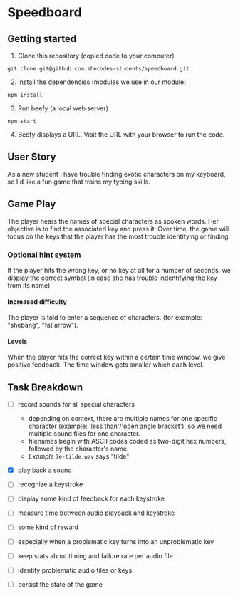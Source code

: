 # Speedboard

## Getting started

1. Clone this repository (copied code to your computer)
```
git clone git@github.com:shecodes-students/speedboard.git
```

2. Install the dependencies (modules we use in our module)
```
npm install
```

3. Run beefy (a local web server)
```
npm start
```
4. Beefy displays a URL. Visit the URL with your browser to run the code.

## User Story

As a new student I have trouble finding exotic characters on my keyboard, so I'd like a fun game that trains my typing skills.

## Game Play

The player hears the names of special characters as spoken words. Her objective is to find the associated key and press it. Over time, the game will focus on the keys that the player has the most trouble identifying or finding.

### Optional hint system
If the player hits the wrong key, or no key at all for a number of seconds, we display the correct symbol (in case she has trouble indentifying the key from its name)

#### Increased difficulty
The player is told to enter a sequence of characters. (for example: "shebang", "fat arrow").

#### Levels
When the player hits the correct key within a certain time window, we give positive feedback. The time window gets smaller which each level.

## Task Breakdown
- [ ] record sounds for all special characters
    - depending on context, there are multiple names for one specific character (example: 'less than'/'open angle            bracket'), so we need multiple sound files for one character.
    - filenames begin with ASCII codes coded as two-digit hex numbers, followed by the character's name.
    - *Example* `7e-tilde.wav` says "tilde"
- [x] play back a sound
- [ ] recognize a keystroke
- [ ] display some kind of feedback for each keystroke
- [ ] measure time between audio playback and keystroke
- [ ] some kind of reward
- [ ] especially when a problematic key turns into an unproblematic key
- [ ] keep stats about timing and failure rate per audio file
- [ ] identify problematic audio files or keys
- [ ] persist the state of the game

